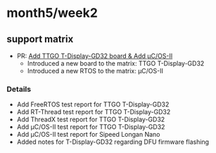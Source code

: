 # month5/week2
## support matrix
- PR: [Add TTGO T-Display-GD32 board & Add μC/OS-II](https://github.com/ruyisdk/support-matrix/pull/169)
    - Introduced a new board to the matrix: TTGO T-Display-GD32
    - Introduced a new RTOS to the matrix: μC/OS-II
### Details
- Add FreeRTOS test report for TTGO T-Display-GD32
- Add RT-Thread test report for TTGO T-Display-GD32
- Add ThreadX test report for TTGO T-Display-GD32
- Add μC/OS-II test report for TTGO T-Display-GD32
- Add μC/OS-II test report for Sipeed Longan Nano
- Added notes for T-Display-GD32 regarding DFU firmware flashing
